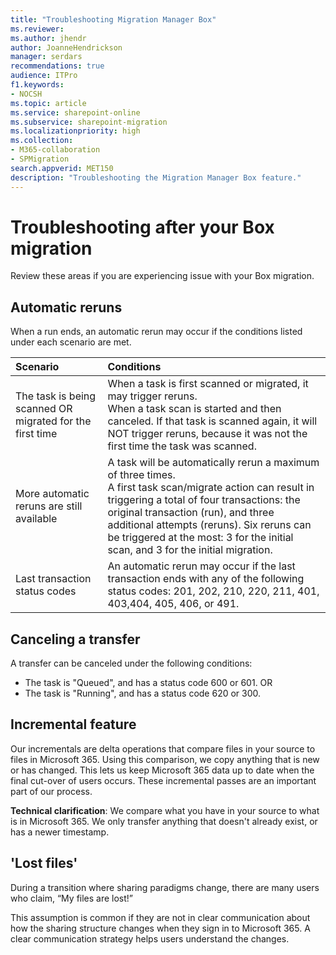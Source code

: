 ```yaml
---
title: "Troubleshooting Migration Manager Box"
ms.reviewer: 
ms.author: jhendr
author: JoanneHendrickson
manager: serdars
recommendations: true
audience: ITPro
f1.keywords:
- NOCSH
ms.topic: article
ms.service: sharepoint-online
ms.subservice: sharepoint-migration
ms.localizationpriority: high
ms.collection: 
- M365-collaboration
- SPMigration
search.appverid: MET150
description: "Troubleshooting the Migration Manager Box feature."
---
```


# Troubleshooting after your Box migration

Review these areas if you are experiencing issue with your Box migration.


## Automatic reruns

When a run ends, an automatic rerun may occur if the conditions listed under each scenario are met.

|Scenario|Conditions|
|:-----|:-----|
|The task is being scanned OR migrated for the first time|When a task is first scanned or migrated, it may trigger reruns. </br>When a task scan is started and then canceled. If that task is scanned again, it will NOT trigger reruns, because it was not the first time the task was scanned.|
|More automatic reruns are still available|A task will be automatically rerun a maximum of three times. </br>A first task scan/migrate action can result in triggering a total of four transactions: the original transaction (run), and three additional attempts (reruns). Six reruns can be triggered at the most: 3 for the initial scan, and 3 for the initial migration.|
|Last transaction status codes|An automatic rerun may occur if the last transaction ends with any of the following status codes: 201, 202, 210, 220, 211, 401, 403,404, 405, 406, or 491.|

## Canceling a transfer
A transfer can be canceled under the following conditions:
- The task is "Queued", and has a status code 600 or 601.
OR
- The task is "Running", and has a status code 620 or 300.



## Incremental feature

Our incrementals are delta operations that compare files in your source to files in Microsoft 365. Using this comparison, we copy anything that is new or has changed. This lets us keep Microsoft 365 data up to date when the final cut-over of users occurs. These incremental passes are an important part of our process.

**Technical clarification**: We compare what you have in your source to what is in Microsoft 365. We only transfer anything that doesn't already exist, or has a newer timestamp.

## 'Lost files'

During a transition where sharing paradigms change, there are many users who claim, “My files are lost!”

This assumption is common if they are not in clear communication about how the sharing structure changes when they sign in to Microsoft 365. A clear communication strategy helps users understand the changes.

